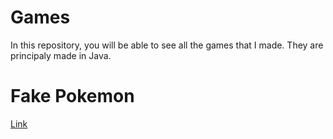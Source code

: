 # Games

In this repository, you will be able to see all the games that I made. They are principaly made in Java.

<h1>Fake Pokemon</h1>

<a href='https://github.com/ooo-dev-code/Poke-Monster-Hunt'>Link</a>


 
